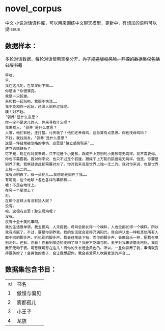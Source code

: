 # novel_corpus
中文 小说对话语料库，可以用来训练中文聊天模型，更新中，有想加的语料可以提issue

## 数据样本：

多轮对话数据，每轮对话使用空格分开。~~为了规避版权风险，开源的数据集仅包括公版书籍~~

```
早哇，
早。
我在这儿呢，在苹果树下面……
你是谁？你很漂亮。
我是一只狐狸。
来和我一起玩吧，我很不快活……
我不能和你一起玩，还没人驯养过我呢。
噢！对不起。
‘驯养’是什么意思？
你一定不是这儿的人，你来寻找什么呢？
我来找人，‘驯养’是什么意思？
人哪，他们有枪，还打猎。讨厌极了！他们还养母鸡，这总算有点意思。你也找母鸡吗？
不找，我找朋友。‘驯养’是什么意思？
这是一件经常被忽略的事情，意思是‘建立感情联系’……
建立感情联系？
可不是，现在你对我来说，只不过是个小男孩，跟成千上万别的小男孩毫无两样。我不需要你。你也不需要我。我对你来说，也只不过是个狐狸，跟成千上万别的狐狸毫无两样。但是，你要是驯养了我，我俩就彼此都需要对方了。你对我来说是世界上独一无二的。我对你来说，也是世界上独一无二的……
我有点明白了，有一朵花儿……我想她是驯养了我……
有可能，这个地球上各色各样的事都有……
哦！不是在地球上。
在另一个星球上？
对。
在那个星球上有没有猎人呢？
没有。
哈，这很有意思！那么母鸡呢？
没有。
没有十全十美的事呵。
我的生活很单调。我去捉鸡，人来捉我。母鸡全都长得一个模样，人也全都长得一个模样。所以我有点腻了。不过，要是你驯养我，我的生活就会变得充满阳光。我会辨认出一种和其他所有人都不同的脚步声。听见别的脚步声，我会往地底下钻，而你的脚步声，会像音乐一样，把我召唤到洞外。还有，你看！你看到那边的麦田了吗？我是不吃面包的。麦子对我来说毫无用处。我对麦田无动于衷。可悲就可悲在这儿！而你的头发是金黄色的。所以，一旦你驯养了我，事情就变得很美妙了！金黄色的麦子，会让我想起你。我会喜爱风儿吹拂麦浪的声音……
```

## 数据集包含书目：

<table>
<tr>
<td>id</td>
<td>书名</td>
</tr>
<tr>
<td>1</td>
<td>傲慢与偏见</td>
</tr>
<tr>
<td>2</td>
<td>雾都孤儿</td>
</tr>
<tr>
<td>3</td>
<td>小王子</td>
</tr>
<tr>
<td>4</td>
<td>龙族</td>
</tr>
</table>
